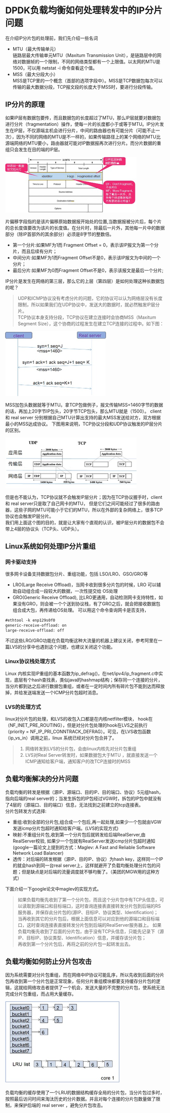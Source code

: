 # DPDK负载均衡如何处理转发中的IP分片问题  

在介绍IP分片包的处理前，我们先介绍一些名词  

- MTU（最大传输单元）   
  链路层最大传输单元MTU（Maxitum Transmission Unit），是链路层中的网络对数据帧的一个限制，不同的网络类型都有一个上限值。以太网的MTU是1500，可以用 netstat -i 命令查看这个值。 
- MSS（最大分段大小）  
  MSS是TCP里的一个概念（首部的选项字段中）。MSS是TCP数据包每次可以传输的最大数据分段，TCP报文段的长度大于MSS时，要进行分段传输。  

## IP分片的原理
      
   如果IP层有数据包要传，而且数据包的长度超过了MTU，那么IP层就要对数据包进行分片（fragmentation）操作，使每一片的长度都小于或等于MTU。IP分片发生在IP层，不仅源端主机会进行分片，中间的路由器也有可能分片（可能不止一次），因为不同的网络的MTU是不一样的，如果传输路径上的某个网络的MTU比源端网络的MTU要小，路由器就可能对IP数据报再次进行分片。而分片数据的重组只会发生在目的端的IP层。  
   
 ![ip协议中有关IP分片的](images/ip_head_frag.jpg)

片偏移字段指的是该片偏移原始数据报开始处的位置,当数据报被分片后，每个片的总长度值要改为该片的长度值。在分片时，除最后一片外，其他每一片中的数据部分（除IP首部外的其余部分）必须是8字节的整数倍。
- 第一个分片:如果MF为1而 Fragment Offset = 0，表示该IP报文为第一个分片，而且后续有分片；
- 中间分片:如果MF为1而Fragment Offset不是0，表示该IP报文为中间的一个分片；
- 最后分片:如果MF为0而Fragment Offset不是0，表示该报文是最后一个分片;

IP分片是发生在网络的第三层，那么它的上层（第四层）是如何处理这种长数据包的呢？  
> UDP和ICMP协议没有考虑分片的问题，它的协议可以认为网络层没有长度限制，所以如果我们在UDP协议中，发送大的数据时，就必然触发IP层分片。  
> TCP协议本身支持分段，TCP协议在建立连接时会协商MSS（Maxitum Segment Size），这个协商的过程发生在建立TCP连接的过程中。如下图：

 ![tcp握手](images/tcp_create_frag.jpg)
 
MSS加包头数据就等于MTU。拿TCP包做例子，报文传输MSS=1460字节的数据的话，再加上20字节IP包头，20字节TCP包头，那么MTU就是（1500）。
client 和 real server  分别根据自己MTU计算出支持的最大MSS发送给对方，双方根据最小的MSS达成协议。
下图用来说明，TCP协议分段和UDP协议触发的IP层分片的区别。
 
 ![tcp和udb触发分片的区别](images/tcp_tran_frag.jpg)
 
 但是也不能认为，TCP协议就不会触发IP层分片；因为在TCP协议握手时，client 和 real server只是取了自己网卡的MTU， 但是它们之间可能经过了很多的路由器，这些子网的MTU可能小于它们的MTU，所以在外部的复杂网络上，很多TCP协议也会触发IP层分片。  
 我们用上面这个图的目的，就是让大家有个直观的认识，被IP层分片的数据包不会带上4层的协议头（TCP头、UDP头）。  
 
 
 
 
## Linux系统如何处理IP分片重组

### 网卡驱动支持 
很多网卡设备支持数据包分片、重组功能，包括 LSO/LRO、GSO/GRO等
- LRO(Large Receive Offload)，当网卡收到很多分片包的时候，LRO 可以辅助自动组合成一段较大的数据，一次性提交给 OS处理
- GRO(Generic Receive Offload), 比LRO更通用，自动检测网卡支持特性，如果没有GRO，则会被一个个送到协议栈，有了GRO之后，就会把接收数据包组合成大包，再传递给OS处理。
可以用这个命令查询网卡是否支持，

```text
#ethtool -k enp129s0f0
generic-receive-offload: on
large-receive-offload: off
```

不过这些LRO/GRO功能在负载均衡这种大流量的机器上建议关闭，参考阿里在一篇LVS的分享中也遇到这个问题，也建议关闭这个功能。  

### Linux协议栈处理方式  
Linux 内核实现IP重组的基本函数为ip_defrag()，在net/ipv4/ip_fragment.c中实现，底层有个hash查找表，类似java的hashmap结构；保存同一个连接的分片，当分片都到达之后进行数据包重组，或者在一定时间内所有碎片包不能到达而释放掉，并给发送端发送一个ICMP分片包超时消息。  

### LVS的处理方式  
linux对分片包的处理，和LVS的收包入口都是在内核netfilter模块， hook在（NF_INET_PRE_ROUTING），但是对分片包处理的hook在LVS之前执行（priority = NF_IP_PRI_CONNTRACK_DEFRAG）。可见，在LVS收包函数（ip_vs_in）调用之前，linux 系统已经对分片包合并了。
>1. 网络转发到LVS的分片包，会由linux内核先对分片包重组  
>2. LVS对Real Server转发时，如果数据包大于MTU ，就直接发送一个ICMP通知给客户端，通知客户的改TCP连接时的MSS  

## 负载均衡解决的分片问题

  负载均衡的转发是根据（源IP、源端口、目的IP、目的端口、协议）5元组hash，指向后端的real server的；当发生拆包的IP包经过VGW时，拆包的IP包中就没有了4层的（源端口、目的端口）信息，无法找到之前建立的tcp连接表。  
分片包转发方式选择:  
- 重组:收到全部的分片包,组合成一个包后,再一起处理,如果少一个包就由VGW发送icmp分片包超时通知给客户端。(LVS的实现方式)
- 映射:不重组分片包,收到第一个分片包后就转发给后端RealServer,由RealServer校验, 如果少一个包就有RealServer发送icmp分片包超时通知(google一篇论文上提到的方式：Maglev: A Fast and Reliable Software Network Load Balancer)
- 透传：对后端的转发根据（源IP、目的IP、协议）为hash key，这样同一个IP的就会hash到同一台real server上，这样就避开了负载均衡处理分片包的问题；但是缺点是对后端的流量调度就不够均衡了。（美团的MGW用的这种方式）  

下面介绍一下google论文中maglev的实现方式。  
> 如果负载均衡先收到了第一个分片包，而且这个分片包中有TCP头信息，可以读取到源端口和目标端口，这时查询连接表直接转发分片包到后端的RS服务器，并保存此分片包的(源IP、目标IP、协议类型、Identification)；    
> 当再收到其它的分片包后，根据上面信息可以对应到他的源端口和目标端口，这时查询连接表直接转发分片包到后端的RealServer服务器上。
> 如果负载均衡先收到了后面的分片包，由于没有TCP头信息，只能先记录下（源IP、目标IP、协议类型、Identification）信息，并缓存该分片包；  
> 再收到第一个分片包后，再将之前的分片包一起转发出去。



## 负载均衡如何防止分片包攻击  
 因为系统需要对分片包重组，而在网络中IP协议可能乱序，所以先收到后面的分片包再收到第一个分片包是正常现象，任何分片重组模块都要支持缓存分片包的逻辑，这就给网络攻击者提供了一个机会，发送大量的不完整的分片包，使系统无法完成分片包重组，而占用大量缓存。

 ![安全回收](images/lru_frag.jpg)

 负载均衡的缓存使用了一个LRU的数据结构缓存全局的分片包，当分片包过多时，按照最后访问时间来淘汰历史的分片数据。并且对每个连接的分片包数量做了限制，来保护后端的 real server ，避免分片包攻击。

